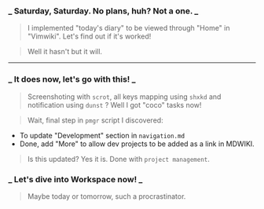 ### _ Saturday, Saturday. No plans, huh? Not a one. _

> I implemented "today's diary" to be viewed through "Home" in "Vimwiki".
Let's find out if it's worked!

> Well it hasn't but it will.

---

### _ It does now, let's go with this! _

> Screenshoting with `scrot`, all keys mapping using `shxkd` and notification using `dunst` ?
Well I got "coco" tasks now!

> Wait, final step in `pmgr` script I discovered:
- To update "Development" section in `navigation.md`
- Done, add "More" to allow dev projects to be added as a link in MDWIKI.

> Is this updated? Yes it is. Done with `project management`.

### _ Let's dive into Workspace now! _

> Maybe today or tomorrow, such a procrastinator.
